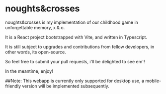 # noughts&crosses

noughts&crosses is my implementation of our childhood game in unforgettable memory, x & o.

It is a React project bootstrapped with Vite, and written in Typescript.

It is still subject to upgrades and contributions from fellow developers, in other words, its open-source.

So feel free to submit your pull requests, i'll be delighted to see em'!

In the meantime, enjoy!

##Note: This webapp is currently only supported for desktop use, a mobile-friendly version will be implemented subsequently.
